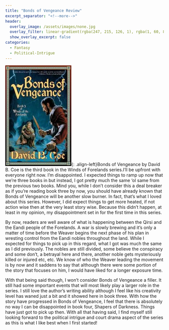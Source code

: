 ```yaml
---
title: "Bonds of Vengeance Review"
excerpt_separator: "<!--more-->"
header:
  overlay_image: /assets/images/none.jpg
  overlay_filter: linear-gradient(rgba(247, 215, 126, 1), rgba(1, 60, 83, 1))
  show_overlay_excerpt: false
categories:
  - Fantasy
  - Political-Intrigue
---
```

![bonds-of-vengeance-cover](/assets/images/bonds-of-vengeance.jpg){: .align-left}Bonds of Vengeance by David B. Coe is the third book in the Winds of Forelands series.I’ll be upfront with everyone right now. I’m disappointed. I expected things to ramp up now that we’re three books in but instead, I got pretty much the same ‘ol same from the previous two books. Mind you, while I don’t consider this a deal breaker as if you’re reading book three by now, you should have already known that Bonds of Vengeance will be another slow burner. In fact, that’s what I loved about this series. However, I did expect things to get more heated, if not action wise then at the very least story wise. Because this didn’t happen, at least in my opinion, my disappointment set in for the first time in this series.

By now, readers are well aware of what is happening between the Qirsi and the Eandi people of the Forelands. A war is slowly brewing and it’s only a matter of time before the Weaver begins the next phase of his plan in wresting control from the Eandi nobles throughout the land. While I expected for things to pick up in this regard, what I got was much the same as I did previously. The nobles are still divided, some believe the conspiracy and some don’t, a betrayal here and there, another noble gets mysteriously killed or injured etc, etc. We know of who the Weaver leading the movement is by now and it saddens to say that although there were some portion of the story that focuses on him, I would have liked for a longer exposure time.

With that being said though, I won’t consider Bonds of Vengeance a filler. It still had some important events that will most likely play a larger role in the series. I still love the author’s writing ability although I feel like his creativity level has waned just a bit and it showed here in book three. With how the story have progressed in Bonds of Vengeance, I feel that there is absolutely no way I can be disappointed in book four, Shapers of Darkness. Things have just got to pick up then. With all that having said, I find myself still looking forward to the political intrigue and court drama aspect of the series as this is what I like best when I first started!